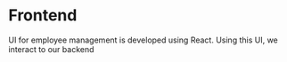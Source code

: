 # Frontend
UI for employee management is developed using React. Using this UI, we interact to our backend
